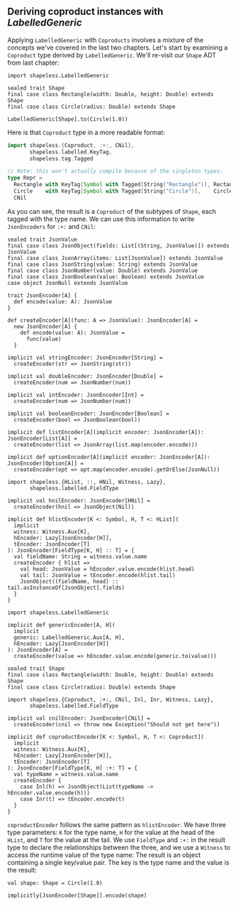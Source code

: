 ## Deriving coproduct instances with *LabelledGeneric*

Applying `LabelledGeneric` with `Coproducts`
involves a mixture of the concepts we've covered in the last two chapters.
Let's start by examining a `Coproduct` type derived by `LabelledGeneric`.
We'll re-visit our `Shape` ADT from last chapter:

```tut:book
import shapeless.LabelledGeneric

sealed trait Shape
final case class Rectangle(width: Double, height: Double) extends Shape
final case class Circle(radius: Double) extends Shape

LabelledGeneric[Shape].to(Circle(1.0))
```

Here is that `Coproduct` type in a more readable format:

```scala
import shapeless.{Coproduct, :+:, CNil},
       shapeless.labelled.KeyTag,
       shapeless.tag.Tagged

// Note: this won't actually compile because of the singleton types:
type Repr =
  Rectangle with KeyTag[Symbol with Tagged[String("Rectangle")], Rectangle] :+:
  Circle    with KeyTag[Symbol with Tagged[String("Circle")],    Circle]    :+:
  CNil
```

As you can see, the result is a `Coproduct` of the subtypes of `Shape`,
each tagged with the type name.
We can use this information to write `JsonEncoders` for `:+:` and `CNil`:

```tut:book:invisible:reset
sealed trait JsonValue
final case class JsonObject(fields: List[(String, JsonValue)]) extends JsonValue
final case class JsonArray(items: List[JsonValue]) extends JsonValue
final case class JsonString(value: String) extends JsonValue
final case class JsonNumber(value: Double) extends JsonValue
final case class JsonBoolean(value: Boolean) extends JsonValue
case object JsonNull extends JsonValue

trait JsonEncoder[A] {
  def encode(value: A): JsonValue
}

def createEncoder[A](func: A => JsonValue): JsonEncoder[A] =
  new JsonEncoder[A] {
    def encode(value: A): JsonValue =
      func(value)
  }

implicit val stringEncoder: JsonEncoder[String] =
  createEncoder(str => JsonString(str))

implicit val doubleEncoder: JsonEncoder[Double] =
  createEncoder(num => JsonNumber(num))

implicit val intEncoder: JsonEncoder[Int] =
  createEncoder(num => JsonNumber(num))

implicit val booleanEncoder: JsonEncoder[Boolean] =
  createEncoder(bool => JsonBoolean(bool))

implicit def listEncoder[A](implicit encoder: JsonEncoder[A]): JsonEncoder[List[A]] =
  createEncoder(list => JsonArray(list.map(encoder.encode)))

implicit def optionEncoder[A](implicit encoder: JsonEncoder[A]): JsonEncoder[Option[A]] =
  createEncoder(opt => opt.map(encoder.encode).getOrElse(JsonNull))

import shapeless.{HList, ::, HNil, Witness, Lazy},
       shapeless.labelled.FieldType

implicit val hnilEncoder: JsonEncoder[HNil] =
  createEncoder(hnil => JsonObject(Nil))

implicit def hlistEncoder[K <: Symbol, H, T <: HList](
  implicit
  witness: Witness.Aux[K],
  hEncoder: Lazy[JsonEncoder[H]],
  tEncoder: JsonEncoder[T]
): JsonEncoder[FieldType[K, H] :: T] = {
  val fieldName: String = witness.value.name
  createEncoder { hlist =>
    val head: JsonValue = hEncoder.value.encode(hlist.head)
    val tail: JsonValue = tEncoder.encode(hlist.tail)
    JsonObject((fieldName, head) :: tail.asInstanceOf[JsonObject].fields)
  }
}

import shapeless.LabelledGeneric

implicit def genericEncoder[A, H](
  implicit
  generic: LabelledGeneric.Aux[A, H],
  hEncoder: Lazy[JsonEncoder[H]]
): JsonEncoder[A] =
  createEncoder(value => hEncoder.value.encode(generic.to(value)))

sealed trait Shape
final case class Rectangle(width: Double, height: Double) extends Shape
final case class Circle(radius: Double) extends Shape
```

```tut:book
import shapeless.{Coproduct, :+:, CNil, Inl, Inr, Witness, Lazy},
       shapeless.labelled.FieldType

implicit val cnilEncoder: JsonEncoder[CNil] =
  createEncoder(cnil => throw new Exception("Should not get here"))

implicit def coproductEncoder[K <: Symbol, H, T <: Coproduct](
  implicit
  witness: Witness.Aux[K],
  hEncoder: Lazy[JsonEncoder[H]],
  tEncoder: JsonEncoder[T]
): JsonEncoder[FieldType[K, H] :+: T] = {
  val typeName = witness.value.name
  createEncoder {
    case Inl(h) => JsonObject(List(typeName -> hEncoder.value.encode(h)))
    case Inr(t) => tEncoder.encode(t)
  }
}
```

`coproductEncoder` follows the same pattern as `hlistEncoder`.
We have three type parameters:
`K` for the type name,
`H` for the value at the head of the `HList`,
and `T` for the value at the tail.
We use `FieldType` and `:+:` in the result type
to declare the relationships between the three,
and we use a `Witness` to access the runtime value of the type name:
The result is an object containing a single key/value pair.
The key is the type name and the value is the result:

```tut:book
val shape: Shape = Circle(1.0)

implicitly[JsonEncoder[Shape]].encode(shape)
```
